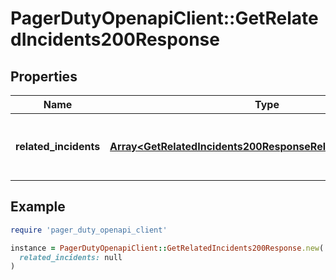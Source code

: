 # PagerDutyOpenapiClient::GetRelatedIncidents200Response

## Properties

| Name | Type | Description | Notes |
| ---- | ---- | ----------- | ----- |
| **related_incidents** | [**Array&lt;GetRelatedIncidents200ResponseRelatedIncidentsInner&gt;**](GetRelatedIncidents200ResponseRelatedIncidentsInner.md) | A list of Related Incidents and their relationships. | [optional] |

## Example

```ruby
require 'pager_duty_openapi_client'

instance = PagerDutyOpenapiClient::GetRelatedIncidents200Response.new(
  related_incidents: null
)
```

